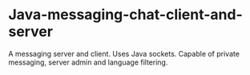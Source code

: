 # Java-messaging-chat-client-and-server
A messaging server and client.
Uses Java sockets. Capable of private messaging, server admin and language filtering.
